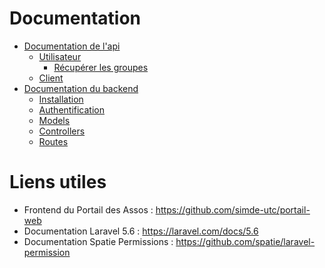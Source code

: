 # Documentation

- [Documentation de l'api](api/)
    - [Utilisateur](api/user/)
        - [Récupérer les groupes](api/user/groups.md)
    - [Client](api/client/)
- [Documentation du backend](backend/)
    - [Installation](backend/installation.md)
    - [Authentification](backend/oauth.md)
    - [Models](backend/models.md)
    - [Controllers](backend/controllers.md)
    - [Routes](backend/routes.md)

# Liens utiles

- Frontend du Portail des Assos : https://github.com/simde-utc/portail-web
- Documentation Laravel 5.6 : https://laravel.com/docs/5.6
- Documentation Spatie Permissions : https://github.com/spatie/laravel-permission